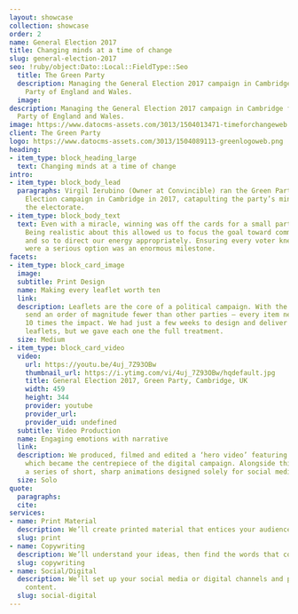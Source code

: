 ```yaml
---
layout: showcase
collection: showcase
order: 2
name: General Election 2017
title: Changing minds at a time of change
slug: general-election-2017
seo: !ruby/object:Dato::Local::FieldType::Seo
  title: The Green Party
  description: Managing the General Election 2017 campaign in Cambridge for the Green
    Party of England and Wales.
  image: 
description: Managing the General Election 2017 campaign in Cambridge for the Green
  Party of England and Wales.
image: https://www.datocms-assets.com/3013/1504013471-timeforchangeweb.jpg
client: The Green Party
logo: https://www.datocms-assets.com/3013/1504089113-greenlogoweb.png
heading:
- item_type: block_heading_large
  text: Changing minds at a time of change
intro:
- item_type: block_body_lead
  paragraphs: Virgil Ierubino (Owner at Convincible) ran the Green Party’s General
    Election campaign in Cambridge in 2017, catapulting the party’s mindshare among
    the electorate.
- item_type: block_body_text
  text: Even with a miracle, winning was off the cards for a small party in 2017.
    Being realistic about this allowed us to focus the goal toward communication,
    and so to direct our energy appropriately. Ensuring every voter knew the Greens
    were a serious option was an enormous milestone.
facets:
- item_type: block_card_image
  image: 
  subtitle: Print Design
  name: Making every leaflet worth ten
  link: 
  description: Leaflets are the core of a political campaign. With the Greens – who
    send an order of magnitude fewer than other parties – every item needs to have
    10 times the impact. We had just a few weeks to design and deliver over 90,000
    leaflets, but we gave each one the full treatment.
  size: Medium
- item_type: block_card_video
  video:
    url: https://youtu.be/4uj_7Z93OBw
    thumbnail_url: https://i.ytimg.com/vi/4uj_7Z93OBw/hqdefault.jpg
    title: General Election 2017, Green Party, Cambridge, UK
    width: 459
    height: 344
    provider: youtube
    provider_url: 
    provider_uid: undefined
  subtitle: Video Production
  name: Engaging emotions with narrative
  link: 
  description: We produced, filmed and edited a ‘hero video’ featuring the MP candidate,
    which became the centrepiece of the digital campaign. Alongside this we produced
    a series of short, sharp animations designed solely for social media sharing.
  size: Solo
quote:
  paragraphs: 
  cite: 
services:
- name: Print Material
  description: We’ll create printed material that entices your audience to engage.
  slug: print
- name: Copywriting
  description: We’ll understand your ideas, then find the words that communicate them.
  slug: copywriting
- name: Social/Digital
  description: We’ll set up your social media or digital channels and prepare their
    content.
  slug: social-digital
---
```


